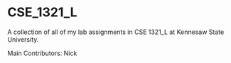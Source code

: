 # CSE_1321_L
A collection of all of my lab assignments in CSE 1321_L at Kennesaw State University.

Main Contributors:
Nick
